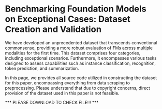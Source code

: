 # Benchmarking Foundation Models on Exceptional Cases: Dataset Creation and Validation

We have developed an unprecedented dataset that transcends conventional commonsense, providing a more robust evaluation of FMs across multiple modalities for the first time. This dataset comprises four categories, including exceptional scenarios. Furthermore, it encompasses various tasks designed to assess capabilities such as instance classification, recognition, token prediction, and summarization.

In this page, we provides all source code utilized in constructing the dataset for this paper, encompassing everything from data scraping to preprocessing. Please understand that due to copyright concerns, direct provision of the dataset used in this paper is not feasible.

*** PLEASE DOWNLOAD TO CHECK FILE!!! ***
